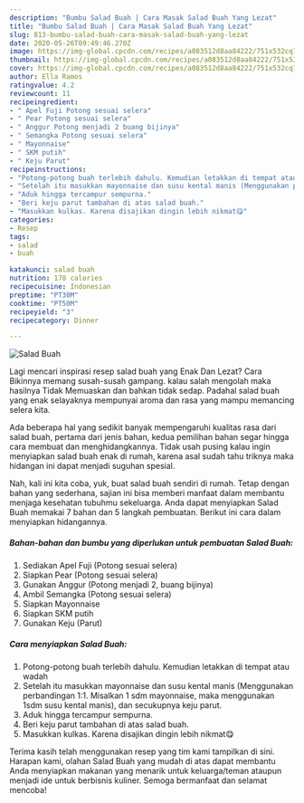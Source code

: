 ```yaml
---
description: "Bumbu Salad Buah | Cara Masak Salad Buah Yang Lezat"
title: "Bumbu Salad Buah | Cara Masak Salad Buah Yang Lezat"
slug: 813-bumbu-salad-buah-cara-masak-salad-buah-yang-lezat
date: 2020-05-26T09:49:46.270Z
image: https://img-global.cpcdn.com/recipes/a083512d8aa84222/751x532cq70/salad-buah-foto-resep-utama.jpg
thumbnail: https://img-global.cpcdn.com/recipes/a083512d8aa84222/751x532cq70/salad-buah-foto-resep-utama.jpg
cover: https://img-global.cpcdn.com/recipes/a083512d8aa84222/751x532cq70/salad-buah-foto-resep-utama.jpg
author: Ella Ramos
ratingvalue: 4.2
reviewcount: 11
recipeingredient:
- " Apel Fuji Potong sesuai selera"
- " Pear Potong sesuai selera"
- " Anggur Potong menjadi 2 buang bijinya"
- " Semangka Potong sesuai selera"
- " Mayonnaise"
- " SKM putih"
- " Keju Parut"
recipeinstructions:
- "Potong-potong buah terlebih dahulu. Kemudian letakkan di tempat atau wadah"
- "Setelah itu masukkan mayonnaise dan susu kental manis (Menggunakan perbandingan 1:1. Misalkan 1 sdm mayonnaise, maka menggunakan 1sdm susu kental manis), dan secukupnya keju parut."
- "Aduk hingga tercampur sempurna."
- "Beri keju parut tambahan di atas salad buah."
- "Masukkan kulkas. Karena disajikan dingin lebih nikmat😋"
categories:
- Resep
tags:
- salad
- buah

katakunci: salad buah 
nutrition: 178 calories
recipecuisine: Indonesian
preptime: "PT30M"
cooktime: "PT50M"
recipeyield: "3"
recipecategory: Dinner

---
```



![Salad Buah](https://img-global.cpcdn.com/recipes/a083512d8aa84222/751x532cq70/salad-buah-foto-resep-utama.jpg)

Lagi mencari inspirasi resep salad buah yang Enak Dan Lezat? Cara Bikinnya memang susah-susah gampang. kalau salah mengolah maka hasilnya Tidak Memuaskan dan bahkan tidak sedap. Padahal salad buah yang enak selayaknya mempunyai aroma dan rasa yang mampu memancing selera kita.



Ada beberapa hal yang sedikit banyak mempengaruhi kualitas rasa dari salad buah, pertama dari jenis bahan, kedua pemilihan bahan segar hingga cara membuat dan menghidangkannya. Tidak usah pusing kalau ingin menyiapkan salad buah enak di rumah, karena asal sudah tahu triknya maka hidangan ini dapat menjadi suguhan spesial.


Nah, kali ini kita coba, yuk, buat salad buah sendiri di rumah. Tetap dengan bahan yang sederhana, sajian ini bisa memberi manfaat dalam membantu menjaga kesehatan tubuhmu sekeluarga. Anda dapat menyiapkan Salad Buah memakai 7 bahan dan 5 langkah pembuatan. Berikut ini cara dalam menyiapkan hidangannya.

<!--inarticleads1-->

##### Bahan-bahan dan bumbu yang diperlukan untuk pembuatan Salad Buah:

1. Sediakan  Apel Fuji (Potong sesuai selera)
1. Siapkan  Pear (Potong sesuai selera)
1. Gunakan  Anggur (Potong menjadi 2, buang bijinya)
1. Ambil  Semangka (Potong sesuai selera)
1. Siapkan  Mayonnaise
1. Siapkan  SKM putih
1. Gunakan  Keju (Parut)




<!--inarticleads2-->

##### Cara menyiapkan Salad Buah:

1. Potong-potong buah terlebih dahulu. Kemudian letakkan di tempat atau wadah
1. Setelah itu masukkan mayonnaise dan susu kental manis (Menggunakan perbandingan 1:1. Misalkan 1 sdm mayonnaise, maka menggunakan 1sdm susu kental manis), dan secukupnya keju parut.
1. Aduk hingga tercampur sempurna.
1. Beri keju parut tambahan di atas salad buah.
1. Masukkan kulkas. Karena disajikan dingin lebih nikmat😋




Terima kasih telah menggunakan resep yang tim kami tampilkan di sini. Harapan kami, olahan Salad Buah yang mudah di atas dapat membantu Anda menyiapkan makanan yang menarik untuk keluarga/teman ataupun menjadi ide untuk berbisnis kuliner. Semoga bermanfaat dan selamat mencoba!
